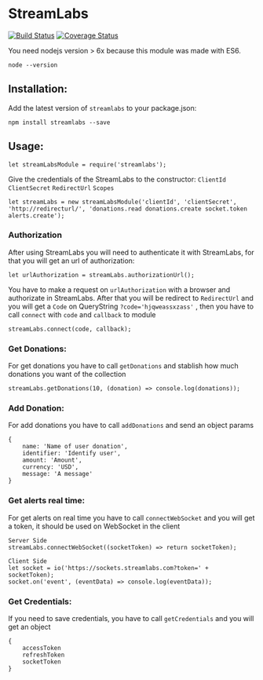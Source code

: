 # StreamLabs

[![Build Status](https://travis-ci.org/tnovas/streamLabs.svg?branch=master)](https://travis-ci.org/tnovas/streamLabs)
[![Coverage Status](https://coveralls.io/repos/github/tnovas/streamLabs/badge.svg)](https://coveralls.io/github/tnovas/streamLabs)

You need nodejs version > 6x because this module was made with ES6.
```
node --version
```

## Installation:
Add the latest version of `streamlabs` to your package.json:
```
npm install streamlabs --save
```

## Usage:
```
let streamLabsModule = require('streamlabs');
```

Give the credentials of the StreamLabs to the constructor: `ClientId` `ClientSecret` `RedirectUrl` `Scopes`

```
let streamLabs = new streamLabsModule('clientId', 'clientSecret', 'http://redirecturl/', 'donations.read donations.create socket.token alerts.create');
```

### Authorization
After using StreamLabs you will need to authenticate it with StreamLabs, for that you will get an url of authorization:

```
let urlAuthorization = streamLabs.authorizationUrl();
```

You have to make a request on `urlAuthorization` with a browser and authorizate in StreamLabs. After that you will be redirect to `RedirectUrl` and you will get a `Code` on QueryString `?code='hjqweassxzass'` , then you have to call `connect` with `code` and `callback` to module

```
streamLabs.connect(code, callback);
```

### Get Donations:
For get donations you have to call `getDonations` and stablish how much donations you want of the collection

```
streamLabs.getDonations(10, (donation) => console.log(donations));
```

### Add Donation:
For add donations you have to call `addDonations` and send an object params
```
{
	name: 'Name of user donation',
	identifier: 'Identify user',
	amount: 'Amount',
	currency: 'USD',
	message: 'A message'	
}
```

### Get alerts real time:
For get alerts on real time you have to call `connectWebSocket` and you will get a token, it should be used on WebSocket in the client
```
Server Side
streamLabs.connectWebSocket((socketToken) => return socketToken);

Client Side
let socket = io('https://sockets.streamlabs.com?token=' + socketToken);
socket.on('event', (eventData) => console.log(eventData));
```

### Get Credentials:
If you need to save credentials, you have to call `getCredentials` and you will get an object

```
{
	accessToken
	refreshToken
	socketToken
}
```